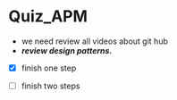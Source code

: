 # Quiz_APM
- we need review all videos about git hub 
- ***review design patterns.***
- [x] finish one step
- [ ] finish two steps 



